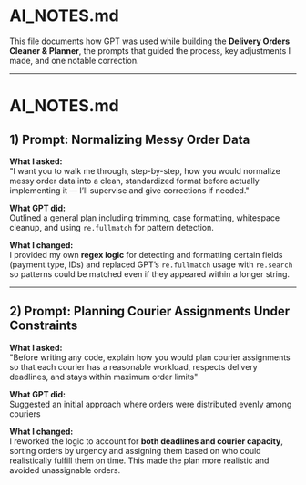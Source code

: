 # AI_NOTES.md

This file documents how GPT was used while building the **Delivery Orders Cleaner & Planner**, the prompts that guided the process, key adjustments I made, and one notable correction.

---

# AI_NOTES.md

## 1) Prompt: Normalizing Messy Order Data
**What I asked:**  
"I want you to walk me through, step-by-step, how you would normalize messy order data into a clean, standardized format before actually implementing it — I’ll supervise and give corrections if needed."

**What GPT did:**  
Outlined a general plan including trimming, case formatting, whitespace cleanup, and using `re.fullmatch` for pattern detection.

**What I changed:**  
I provided my own **regex logic** for detecting and formatting certain fields (payment type, IDs) and replaced GPT’s `re.fullmatch` usage with `re.search` so patterns could be matched even if they appeared within a longer string.

---

## 2) Prompt: Planning Courier Assignments Under Constraints
**What I asked:**  
"Before writing any code, explain how you would plan courier assignments so that each courier has a reasonable workload, respects delivery deadlines, and stays within maximum order limits"

**What GPT did:**  
Suggested an initial approach where orders were distributed evenly among couriers

**What I changed:**  
I reworked the logic to account for **both deadlines and courier capacity**, sorting orders by urgency and assigning them based on who could realistically fulfill them on time. This made the plan more realistic and avoided unassignable orders.


